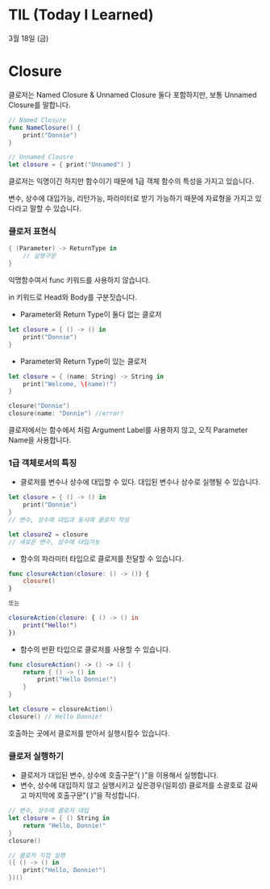 # TIL (Today I Learned)
3월 18일 (금)

# Closure

클로저는 Named Closure & Unnamed Closure 둘다 포함하지만, 보통 Unnamed Closure를 말합니다.

```swift
// Named Closure
func NameClosure() {
    print("Donnie")
}

// Unnamed Clousre
let closure = { print("Unnamed") }
```

클로저는 익명이긴 하지만 함수이기 때문에 1급 객체 함수의 특성을 가지고 있습니다.

변수, 상수에 대입가능, 리턴가능, 파라미터로 받기 가능하기 때문에 자료형을 가지고 있다라고 말할 수 있습니다.

### 클로저 표현식

```swift
{ (Parameter) -> ReturnType in
    // 실행구문 
}
```

익명함수여서 func 키워드를 사용하지 않습니다. 

in 키워드로 Head와 Body를 구분짓습니다.

- Parameter와 Return Type이 둘다 없는 클로저

```swift
let closure = { () -> () in 
    print("Donnie")
}
```

- Parameter와 Return Type이 있는 클로저

```swift
let closure = { (name: String) -> String in
    print("Welcome, \(name)!")
}

closure("Donnie")
closure(name: "Donnie") //error!
```

클로저에서는 함수에서 처럼 Argument Label를 사용하지 않고, 오직 Parameter Name을 사용합니다.

### 1급 객체로서의 특징

- 클로저를 변수나 상수에 대입할 수 있다. 대입된 변수나 상수로 실행될 수 있습니다.

```swift
let closure = { () -> () in
    print("Donnie")
}
// 변수, 상수에 대입과 동시에 클로저 작성

let closure2 = closure
// 새로운 변수, 상수에 대입가능
```

- 함수의 파라미터 타입으로 클로저를 전달할 수 있습니다.

```swift
func closureAction(closure: () -> ()) { 
    closure()
}

또는

closureAction(closure: { () -> () in
    print("Hello!")
})
```

- 함수의 반환 타입으로 클로저를 사용할 수 있습니다.

```swift
func closureAction() -> () -> () {
    return { () -> () in
        print("Hello Donnie!")
    }
}

let closure = closureAction()
closure() // Hello Donnie!
```

호출하는 곳에서 클로저를 받아서 실행시킬수 있습니다.

### 클로저 실행하기

- 클로저가 대입된 변수, 상수에 호출구문”(  )”을 이용해서 실행합니다.
- 변수, 상수에 대입하지 않고 실행시키고 싶은경우(일회성) 클로저를 소괄호로 감싸고 마지막에 호출구문"(  )”을 작성합니다.

```swift
// 변수, 상수에 클로저 대입
let closure = { () String in
    return "Hello, Donnie!"
}
closure()

// 클로저 직접 실행
({ () -> () in
    print("Hello, Donnie!")
})()
```
